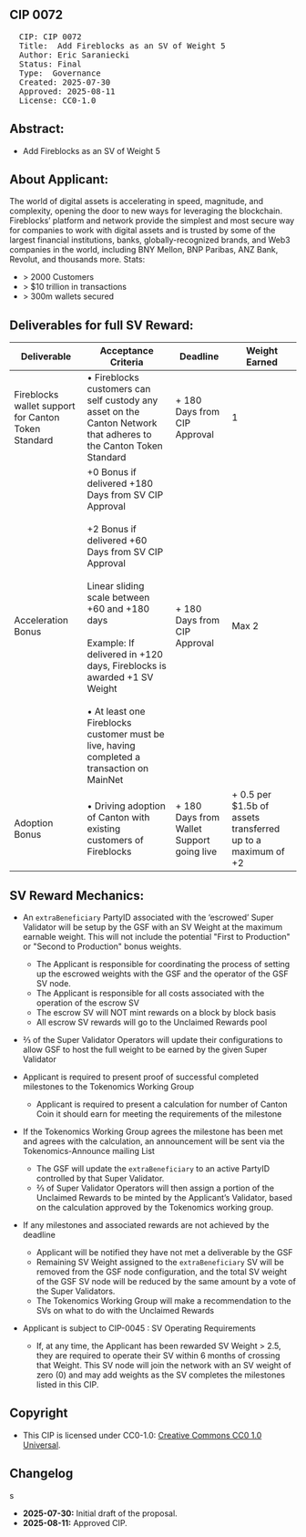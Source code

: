 ## CIP 0072

<pre>
  CIP: CIP 0072
  Title:  Add Fireblocks as an SV of Weight 5
  Author: Eric Saraniecki
  Status: Final  
  Type:  Governance
  Created: 2025-07-30
  Approved: 2025-08-11
  License: CC0-1.0
</pre>

## Abstract:

* Add Fireblocks as an SV of Weight 5

## About Applicant:

The world of digital assets is accelerating in speed, magnitude, and complexity, opening the door to new ways for leveraging the blockchain. Fireblocks’ platform and network provide the simplest and most secure way for companies to work with digital assets and is trusted by some of the largest financial institutions, banks, globally-recognized brands, and Web3 companies in the world, including BNY Mellon, BNP Paribas, ANZ Bank, Revolut, and thousands more.
Stats:
* \> 2000 Customers
* \> $10 trillion in transactions
* \> 300m wallets secured 


## Deliverables for full SV Reward:

| Deliverable | Acceptance Criteria | Deadline | Weight Earned |
|-------------|---------------------|----------|---------------|
| Fireblocks wallet support for Canton Token Standard | • Fireblocks customers can self custody any asset on the Canton Network that adheres to the Canton Token Standard | + 180 Days from CIP Approval | 1 |
| Acceleration Bonus |  +0 Bonus if delivered +180 Days from SV CIP Approval <br> <br>   +2 Bonus if delivered +60 Days from SV CIP Approval <br> <br>  Linear sliding scale between +60 and +180 days  <br>  <br> Example: If delivered in +120 days, Fireblocks is awarded +1 SV Weight <br> <br> • At least one Fireblocks customer must be live, having completed a transaction on MainNet| + 180 Days from CIP Approval| Max 2 |
| Adoption Bonus| • Driving adoption of Canton with existing customers of Fireblocks  | + 180 Days from Wallet Support going live | + 0.5 per $1.5b of assets transferred up to a maximum of +2 |

## SV Reward Mechanics: 
* An `extraBeneficiary` PartyID associated with the ‘escrowed’ Super Validator will be setup by the GSF with an SV Weight at the maximum earnable weight. This will not include the potential "First to Production" or "Second to Production" bonus weights. 
    * The Applicant is responsible for coordinating the process of setting up the escrowed weights with the GSF and the operator of the GSF SV node.
    * The Applicant is responsible for all costs associated with the operation of the escrow SV
    * The escrow SV will NOT mint rewards on a block by block basis
    * All escrow SV rewards will go to the Unclaimed Rewards pool
* ⅔ of the Super Validator Operators will update their configurations to allow GSF to host the full weight to be earned by the given Super Validator
* Applicant is required to present proof of successful completed milestones to the Tokenomics Working Group
    * Applicant is required to present a calculation for number of Canton Coin it should earn for meeting the requirements of the milestone
* If the Tokenomics Working Group agrees the milestone has been met and agrees with the calculation, an announcement will be sent via the Tokenomics-Announce mailing List
    * The GSF will update the `extraBeneficiary` to an active PartyID controlled by that Super Validator. 
    * ⅔ of Super Validator Operators will then assign a portion of the Unclaimed Rewards to be minted by the Applicant’s Validator, based on the calculation approved by the Tokenomics working group.
   
* If any milestones and associated rewards are not achieved by the deadline
    * Applicant will be notified they have not met a deliverable by the GSF 
    * Remaining SV Weight assigned to the `extraBeneficiary` SV will be removed from the GSF node configuration, and the total SV weight of the GSF SV node will be reduced by the same amount by a vote of the Super Validators.
    * The Tokenomics Working Group will make a recommendation to the SVs on what to do with the Unclaimed Rewards 
* Applicant is subject to CIP-0045 : SV Operating Requirements
    * If, at any time, the Applicant has been rewarded SV Weight > 2.5, they are required to operate their SV within 6 months of crossing that Weight. This SV node will join the network with an SV weight of zero (0) and may add weights as the SV completes the milestones listed in this CIP.


## Copyright

* This CIP is licensed under CC0-1.0: [Creative Commons CC0 1.0 Universal](https://creativecommons.org/publicdomain/zero/1.0/).

## Changelog
s
* **2025-07-30:** Initial draft of the proposal.
* **2025-08-11:** Approved CIP.



